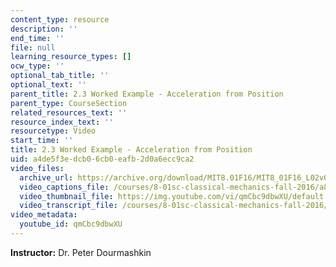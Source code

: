 ```yaml
---
content_type: resource
description: ''
end_time: ''
file: null
learning_resource_types: []
ocw_type: ''
optional_tab_title: ''
optional_text: ''
parent_title: 2.3 Worked Example - Acceleration from Position
parent_type: CourseSection
related_resources_text: ''
resource_index_text: ''
resourcetype: Video
start_time: ''
title: 2.3 Worked Example - Acceleration from Position
uid: a4de5f3e-dcb0-6cb0-eafb-2d0a6ecc9ca2
video_files:
  archive_url: https://archive.org/download/MIT8.01F16/MIT8_01F16_L02v03_360p.mp4
  video_captions_file: /courses/8-01sc-classical-mechanics-fall-2016/a86b031ad2cc577397afcefcd02da5d4_qmCbc9dbwXU.vtt
  video_thumbnail_file: https://img.youtube.com/vi/qmCbc9dbwXU/default.jpg
  video_transcript_file: /courses/8-01sc-classical-mechanics-fall-2016/66ad7408df2fef5c25c6b4f099c05112_qmCbc9dbwXU.pdf
video_metadata:
  youtube_id: qmCbc9dbwXU
---
```


**Instructor:** Dr. Peter Dourmashkin